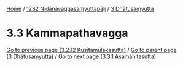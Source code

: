 
[Home](/) / [12S2 Nidānavaggasaṃyuttapāḷi](../../12S2.md) / [3 Dhātusaṃyutta](../3.md)

# 3.3 Kammapathavagga


[Go to previous page (3.2.12 Kusītamūlakasutta)](3.2/3.2.12.md) / [Go to parent page (3 Dhātusaṃyutta)](../3.md) / [Go to next page (3.3.1 Asamāhitasutta)](3.3/3.3.1.md)


